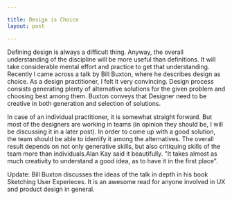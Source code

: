 ```yaml
---

title: Design is Choice
layout: post

---
```



Defining design is always a difficult thing. Anyway, the overall understanding of the  discipline will be more useful than definitions.
It will take considerable mental effort and practice to get that understanding. Recently I came across a talk by Bill Buxton, where he describes design as choice. As a design practitioner, I felt it very convincing. 
Design process consists generating plenty of alternative solutions for the given problem and choosing best among them. 
Buxton conveys that Designer need to be creative in both  generation and selection of solutions.

In case of an individual practitioner, it is somewhat straight forward. But most of the designers are working in teams (in opinion they should be, I will be discussing it in a later post). In order to come up with a good solution, the team should be able to identify it among the alternatives. The overall result depends on not only generative skills, but also critiquing skills of the team more than individuals.Alan Kay said it beautifully.
"It takes almost as much creativity to understand a good idea, as to have it in the first place".

Update: Bill Buxton discusses the ideas of the talk in depth in his book Sketching User Experieces. It is an awesome read for anyone involved in UX and product design in general.

